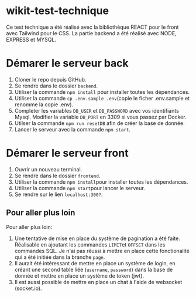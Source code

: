 # wikit-test-technique

Ce test technique a été réalisé avec la bibliothèque REACT pour le front avec Tailwind pour le CSS. La partie backend a été réalisé avec NODE, EXPRESS et MYSQL.

# Démarer le serveur back

1. Cloner le repo depuis GitHub.
2. Se rendre dans le dossier `backend`.
3. Utiliser la commande `npm install` pour installer toutes les dépendances.
4. Utiliser la commande `cp .env.sample .env`(copie le ficher .env.sample et renomme la copie .env).
5. Completer les variables `DB_USER` et `DB_PASSWORD` avec vos identifiants Mysql. Modifier la variable `DB_PORT` en 3309 si vous passez par Docker.
6. Utilser la commande `npm run resetDB` afin de créer la base de donnée.
7. Lancer le serveur avec la commande `npm start`.

# Démarer le serveur front

1. Ouvrir un nouveau terminal.
2. Se rendre dans le dossier `frontend`.
3. Utiliser la commande `npm install`pour installer toutes les dépendances.
4. Utiliser la commande `npm start`pour lancer le serveur.
5. Se rendre sur le lien `localhost:300?`.

## Pour aller plus loin

Pour aller plus loin:

1. Une tentative de mise en place du système de pagination a été faite. Réalisable en ajoutant les commandes `LIMIT`et `OFFSET` dans les commandes SQL. Je n'ai pas réussi à mettre en place cette fonctionalité qui a été initiée dans la branche `page`.
2. Il aurait été intéressant de mettre en place un système de login, en créant une second table liée (`username`, `password`) dans la base de donnée et mettre en place un système de token (jwt).
3. Il est aussi possible de mettre en place un chat à l'aide de websocket (socket.io).
